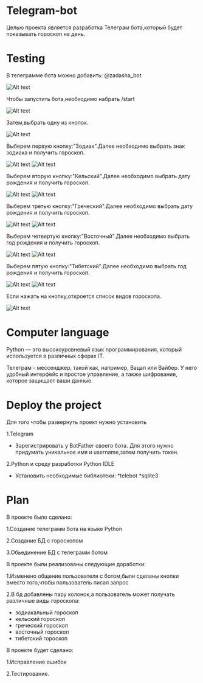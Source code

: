 # Telegram-bot
Целью проекта является разработка Телеграм бота,который будет показывать гороскоп на день.

# Testing
В телеграмме бота можно добавить: @zadasha_bot

![Alt text](https://github.com/baravinka/Telebot/blob/main/documentation/image1.PNG)

Чтобы запустить бота,необходимо набрать /start

![Alt text](https://github.com/baravinka/Telebot/blob/main/documentation/image2.PNG)

Затем,выбрать одну из кнопок.

![Alt text](https://github.com/baravinka/Telebot/blob/main/documentation/image2.PNG)

Выберем первую кнопку:"Зодиак".Далее необходимо выбрать знак зодиака и получить гороскоп.

![Alt text](https://github.com/baravinka/Telebot/blob/main/documentation/image3.PNG)
![Alt text](https://github.com/baravinka/Telebot/blob/main/documentation/image4.PNG)

Выберем вторую кнопку:"Кельский".Далее необходимо выбрать дату рождения и получить гороскоп.

![Alt text](https://github.com/baravinka/Telebot/blob/main/documentation/image5.PNG)
![Alt text](https://github.com/baravinka/Telebot/blob/main/documentation/image6.PNG)

Выберем третью кнопку:"Греческий".Далее необходимо выбрать дату рождения и получить гороскоп.

![Alt text](https://github.com/baravinka/Telebot/blob/main/documentation/image7.PNG)
![Alt text](https://github.com/baravinka/Telebot/blob/main/documentation/image13.PNG)

Выберем четвертую кнопку:"Восточный".Далее необходимо выбрать год рождения и получить гороскоп.

![Alt text](https://github.com/baravinka/Telebot/blob/main/documentation/image8.PNG)
![Alt text](https://github.com/baravinka/Telebot/blob/main/documentation/image9.PNG)

Выберем пятую кнопку:"Тибетский".Далее необходимо выбрать год рождения и получить гороскоп.

![Alt text](https://github.com/baravinka/Telebot/blob/main/documentation/image10.PNG)
![Alt text](https://github.com/baravinka/Telebot/blob/main/documentation/image12.PNG)

Если нажать на кнопку,откроется список видов гороскопа.

![Alt text](https://github.com/baravinka/Telebot/blob/main/documentation/image11.PNG)

# Computer language

Python — это высокоуровневый язык программирования, который используется в различных сферах IT.

Телеграм - мессенджер, такой как, например, Вацап или Вайбер.
У него удобный интерфейс и простое управление, а также шифрование, которое защищает ваши данные.

# Deploy the project
Для того чтобы развернуть проект нужно установить

1.Telegram

- Зарегистрировать у BotFather своего бота. Для этого нужно придумать уникальное имя и username,затем получить токен.

2.Python и среду разработки Python IDLE

- Установить необходимые библиотеки:
*telebot 
*sqlite3
                               
                                     
                                     
# Plan

В проекте было сделано:

1.Создание телеграмм бота на языке Python

2.Создание БД с гороскопом

3.Обьединение БД с телеграмм ботом

В проекте были реализованы следующие доработки:

1.Изменено общение пользователя с ботом,были сделаны кнопки вместо того,чтобы пользователь писал запрос

2.В бд добавлены пару колонок,а пользователь может получать различные виды гороскопа:
- зодиакальный гороскоп
- кельский гороскоп
- греческий гороскоп
- восточный гороскоп
- тибетский гороскоп


В проекте будет сделано:

1.Исправление ошибок

2.Тестирование.



